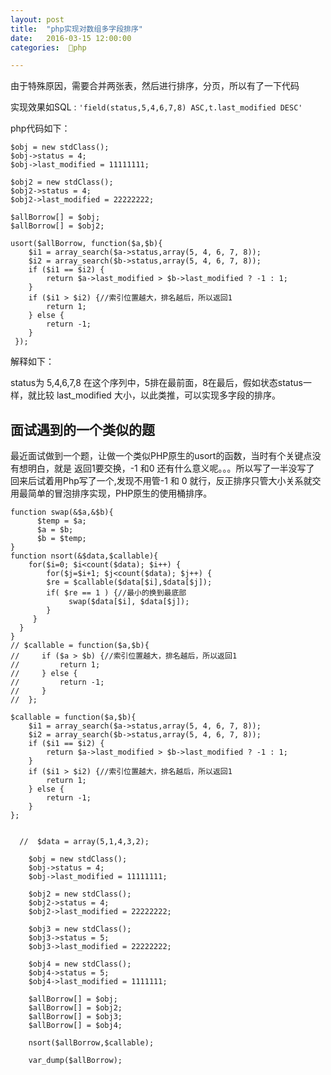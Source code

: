 ```yaml
---
layout: post
title:  "php实现对数组多字段排序"
date:   2016-03-15 12:00:00
categories:  🐘php

---
```


由于特殊原因，需要合并两张表，然后进行排序，分页，所以有了一下代码

实现效果如SQL :   `'field(status,5,4,6,7,8) ASC,t.last_modified DESC'`


php代码如下：

 
    $obj = new stdClass();
    $obj->status = 4;
    $obj->last_modified = 11111111;

    $obj2 = new stdClass();
    $obj2->status = 4;
    $obj2->last_modified = 22222222;

    $allBorrow[] = $obj;
    $allBorrow[] = $obj2;
 
    usort($allBorrow, function($a,$b){
        $i1 = array_search($a->status,array(5, 4, 6, 7, 8));
        $i2 = array_search($b->status,array(5, 4, 6, 7, 8));
        if ($i1 == $i2) {
            return $a->last_modified > $b->last_modified ? -1 : 1;
        }
        if ($i1 > $i2) {//索引位置越大，排名越后，所以返回1
            return 1;
        } else {
            return -1;
        }
     });

解释如下：

status为 5,4,6,7,8 在这个序列中，5排在最前面，8在最后，假如状态status一样，就比较 last_modified 大小，以此类推，可以实现多字段的排序。


## 面试遇到的一个类似的题

最近面试做到一个题，让做一个类似PHP原生的usort的函数，当时有个关键点没有想明白，就是 返回1要交换，-1 和0 还有什么意义呢。。。所以写了一半没写了
回来后试着用Php写了一个,发现不用管-1 和 0 就行，反正排序只管大小关系就交
用最简单的冒泡排序实现，PHP原生的使用桶排序。
    

    function swap(&$a,&$b){
          $temp = $a;
          $a = $b;
          $b = $temp;
    } 
    function nsort(&$data,$callable){  
        for($i=0; $i<count($data); $i++) {
            for($j=$i+1; $j<count($data); $j++) { 
            $re = $callable($data[$i],$data[$j]);
            if( $re == 1 ) {//最小的换到最底部
                 swap($data[$i], $data[$j]);
            }
         }
      }
    }
    // $callable = function($a,$b){
    //     if ($a > $b) {//索引位置越大，排名越后，所以返回1
    //         return 1;
    //     } else {
    //         return -1;
    //     }
    //  };

    $callable = function($a,$b){
        $i1 = array_search($a->status,array(5, 4, 6, 7, 8));
        $i2 = array_search($b->status,array(5, 4, 6, 7, 8));
        if ($i1 == $i2) {
            return $a->last_modified > $b->last_modified ? -1 : 1;
        }
        if ($i1 > $i2) {//索引位置越大，排名越后，所以返回1
            return 1;
        } else {
            return -1;
        }
    };


      //  $data = array(5,1,4,3,2);

        $obj = new stdClass();
        $obj->status = 4;
        $obj->last_modified = 11111111;

        $obj2 = new stdClass();
        $obj2->status = 4;
        $obj2->last_modified = 22222222;

        $obj3 = new stdClass();
        $obj3->status = 5;
        $obj3->last_modified = 22222222;

        $obj4 = new stdClass();
        $obj4->status = 5;
        $obj4->last_modified = 1111111;

        $allBorrow[] = $obj;
        $allBorrow[] = $obj2;
        $allBorrow[] = $obj3;
        $allBorrow[] = $obj4;

        nsort($allBorrow,$callable);

        var_dump($allBorrow);





